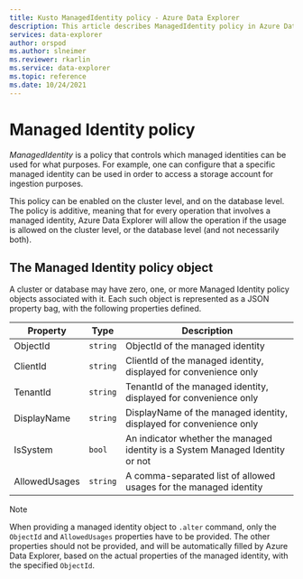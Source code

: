 ```yaml
---
title: Kusto ManagedIdentity policy - Azure Data Explorer
description: This article describes ManagedIdentity policy in Azure Data Explorer.
services: data-explorer
author: orspod
ms.author: slneimer
ms.reviewer: rkarlin
ms.service: data-explorer
ms.topic: reference
ms.date: 10/24/2021
---
```

# Managed Identity policy

*ManagedIdentity* is a policy that controls which managed identities can be used for what purposes. For example, one can configure that a specific managed identity can be used in order to access a storage account for ingestion purposes.

This policy can be enabled on the cluster level, and on the database level. The policy is additive, meaning that for every operation that involves a managed identity, Azure Data Explorer will allow the operation if the usage is allowed on the cluster level, or the database level (and not necessarily both).

## The Managed Identity policy object

A cluster or database may have zero, one, or more Managed Identity policy objects associated with it.
Each such object is represented as a JSON property bag, with the following properties defined.

| Property      | Type     | Description                                                                   |
|---------------|----------|-------------------------------------------------------------------------------|
| ObjectId      | `string` | ObjectId of the managed identity                                              |
| ClientId      | `string` | ClientId of the managed identity, displayed for convenience only              |
| TenantId      | `string` | TenantId of the managed identity, displayed for convenience only              |
| DisplayName   | `string` | DisplayName of the managed identity, displayed for convenience only           |
| IsSystem      | `bool`   | An indicator whether the managed identity is a System Managed Identity or not |
| AllowedUsages | `string` | A comma-separated list of allowed usages for the managed identity             |

> [!NOTE]
> When providing a managed identity object to `.alter` command, only the `ObjectId` and `AllowedUsages` properties have to be provided. The other properties should not be provided, and will be automatically filled by Azure Data Explorer, based on the actual properties of the managed identity, with the specified `ObjectId`.
